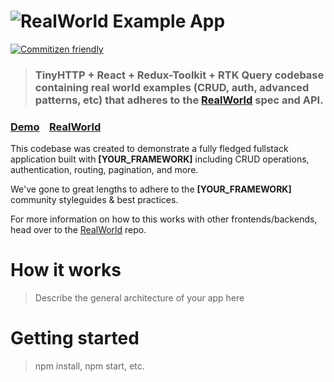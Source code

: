 # ![RealWorld Example App](logo.png)

[![Commitizen friendly](https://img.shields.io/badge/commitizen-friendly-brightgreen.svg)](http://commitizen.github.io/cz-cli/)

> ### TinyHTTP + React + Redux-Toolkit + RTK Query codebase containing real world examples (CRUD, auth, advanced patterns, etc) that adheres to the [RealWorld](https://github.com/gothinkster/realworld) spec and API.

### [Demo](https://github.com/gothinkster/realworld)&nbsp;&nbsp;&nbsp;&nbsp;[RealWorld](https://github.com/gothinkster/realworld)

This codebase was created to demonstrate a fully fledged fullstack application built with **[YOUR_FRAMEWORK]** including CRUD operations, authentication, routing, pagination, and more.

We've gone to great lengths to adhere to the **[YOUR_FRAMEWORK]** community styleguides & best practices.

For more information on how to this works with other frontends/backends, head over to the [RealWorld](https://github.com/gothinkster/realworld) repo.

# How it works

> Describe the general architecture of your app here

# Getting started

> npm install, npm start, etc.

